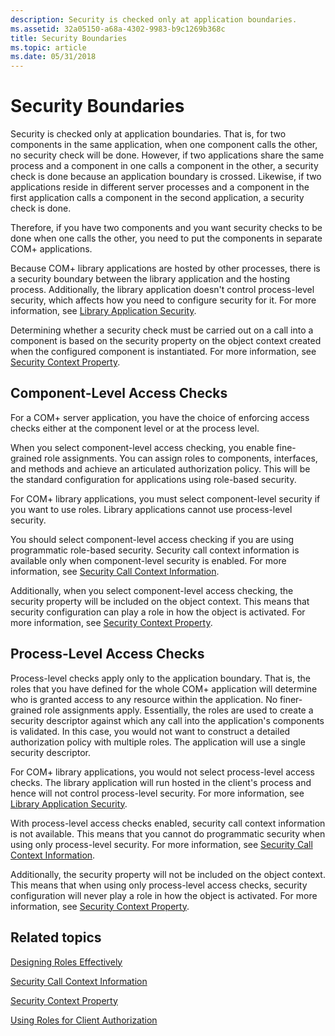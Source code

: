 ```yaml
---
description: Security is checked only at application boundaries.
ms.assetid: 32a05150-a68a-4302-9983-b9c1269b368c
title: Security Boundaries
ms.topic: article
ms.date: 05/31/2018
---
```


# Security Boundaries

Security is checked only at application boundaries. That is, for two components in the same application, when one component calls the other, no security check will be done. However, if two applications share the same process and a component in one calls a component in the other, a security check is done because an application boundary is crossed. Likewise, if two applications reside in different server processes and a component in the first application calls a component in the second application, a security check is done.

Therefore, if you have two components and you want security checks to be done when one calls the other, you need to put the components in separate COM+ applications.

Because COM+ library applications are hosted by other processes, there is a security boundary between the library application and the hosting process. Additionally, the library application doesn't control process-level security, which affects how you need to configure security for it. For more information, see [Library Application Security](library-application-security.md).

Determining whether a security check must be carried out on a call into a component is based on the security property on the object context created when the configured component is instantiated. For more information, see [Security Context Property](security-context-property.md).

## Component-Level Access Checks

For a COM+ server application, you have the choice of enforcing access checks either at the component level or at the process level.

When you select component-level access checking, you enable fine-grained role assignments. You can assign roles to components, interfaces, and methods and achieve an articulated authorization policy. This will be the standard configuration for applications using role-based security.

For COM+ library applications, you must select component-level security if you want to use roles. Library applications cannot use process-level security.

You should select component-level access checking if you are using programmatic role-based security. Security call context information is available only when component-level security is enabled. For more information, see [Security Call Context Information](security-call-context-information.md).

Additionally, when you select component-level access checking, the security property will be included on the object context. This means that security configuration can play a role in how the object is activated. For more information, see [Security Context Property](security-context-property.md).

## Process-Level Access Checks

Process-level checks apply only to the application boundary. That is, the roles that you have defined for the whole COM+ application will determine who is granted access to any resource within the application. No finer-grained role assignments apply. Essentially, the roles are used to create a security descriptor against which any call into the application's components is validated. In this case, you would not want to construct a detailed authorization policy with multiple roles. The application will use a single security descriptor.

For COM+ library applications, you would not select process-level access checks. The library application will run hosted in the client's process and hence will not control process-level security. For more information, see [Library Application Security](library-application-security.md).

With process-level access checks enabled, security call context information is not available. This means that you cannot do programmatic security when using only process-level security. For more information, see [Security Call Context Information](security-call-context-information.md).

Additionally, the security property will not be included on the object context. This means that when using only process-level access checks, security configuration will never play a role in how the object is activated. For more information, see [Security Context Property](security-context-property.md).

## Related topics

<dl> <dt>

[Designing Roles Effectively](designing-roles-effectively.md)
</dt> <dt>

[Security Call Context Information](security-call-context-information.md)
</dt> <dt>

[Security Context Property](security-context-property.md)
</dt> <dt>

[Using Roles for Client Authorization](using-roles-for-client-authorization.md)
</dt> </dl>

 

 



